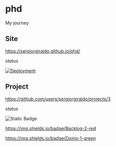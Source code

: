 # phd

My journey

## Site

https://sergiorgiraldo.github.io/phd/

*status*

[![Deployment](https://github.com/sergiorgiraldo/phd/actions/workflows/jekyll.yml/badge.svg)](https://github.com/sergiorgiraldo/phd/actions/workflows/jekyll.yml)

## Project

https://github.com/users/sergiorgiraldo/projects/3 

*status*

![Static Badge]([https://img.shields.io/badge/:badgeContent](https://img.shields.io/badge/Prioritized-1-blue))

https://img.shields.io/badge/Backlog-2-red

https://img.shields.io/badge/Doing-1-green
